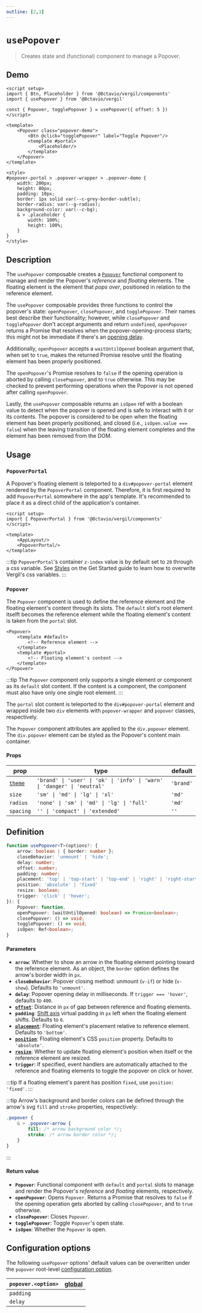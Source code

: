 ```yaml
---
outline: [2,3]
---
```


# `usePopover`

> Creates state and (functional) component to manage a Popover.

## Demo

<script setup>
import { Btn, Placeholder } from '@8ctavio/vergil/components'
import { usePopover } from '@8ctavio/vergil'

const { Popover, togglePopover } = usePopover({ offset: 5 })
</script>

<Demo>
	<Popover class="popover-demo">
		<Btn @click="togglePopover" label="Toggle Popover"/>
		<template #portal>
			<Placeholder/>
		</template>
	</Popover>
</Demo>

<style>
#popover-portal > .popover-wrapper > .popover-demo {
	width: 200px;
	height: 80px;
	padding: 10px;
	border: 1px solid var(--c-grey-border-subtle);
	border-radius: var(--g-radius);
	background-color: var(--c-bg);
	& > .placeholder {
		width: 100%;
		height: 100%;
	}
}
</style>

```vue
<script setup>
import { Btn, Placeholder } from '@8ctavio/vergil/components'
import { usePopover } from '@8ctavio/vergil'

const { Popover, togglePopover } = usePopover({ offset: 5 })
</script>

<template>
	<Popover class="popover-demo">
		<Btn @click="togglePopover" label="Toggle Popover"/>
		<template #portal>
			<Placeholder/>
		</template>
	</Popover>
</template>

<style>
#popover-portal > .popover-wrapper > .popover-demo {
	width: 200px;
	height: 80px;
	padding: 10px;
	border: 1px solid var(--c-grey-border-subtle);
	border-radius: var(--g-radius);
	background-color: var(--c-bg);
	& > .placeholder {
		width: 100%;
		height: 100%;
	}
}
</style>
```

## Description

The `usePopover` composable creates a [`Popover`](#popover) functional component to manage and render the Popover's *reference* and *floating* elements. The floating element is the element that *pops over*, positioned in relation to the reference element. 

The `usePopover` composable provides three functions to control the popover's state: `openPopover`, `closePopover`, and `togglePopover`. Their names best describe their functionality; however, while `closePopover` and `togglePopover` don't accept arguments and return `undefined`, `openPopover` returns a Promise that resolves when the popover-opening-process starts; this might not be immediate if there's an [opening delay](#parameters).

Additionally, `openPopover` accepts a `waitUntilOpened` boolean argument that, when set to `true`, makes the returned Promise resolve until the floating element has been properly positioned.

The `openPopover`'s Promise resolves to `false` if the opening operation is aborted by calling `closePopover`, and to `true` otherwise. This may be checked to prevent performing operations when the Popover is not opened after calling `openPopover`.

Lastly, the `usePopover` composable returns an `isOpen` ref with a boolean value to detect when the popover is opened and is safe to interact with it or its contents. The popover is considered to be open when the floating element has been properly positioned, and closed (i.e., `isOpen.value === false`) when the leaving transition of the floating element completes and the element has been removed from the DOM.

## Usage

### `PopoverPortal`

A Popover's floating element is teleported to a `div#popover-portal` element rendered by the `PopoverPortal` component. Therefore, it is first required to add `PopoverPortal` somewhere in the app's template. It's recommended to place it as a direct child of the application's container.

```vue
<script setup>
import { PopoverPortal } from '@8ctavio/vergil/components'
</script>

<template>
    <AppLayout/>
    <PopoverPortal/>
</template>
```
:::tip
`PopoverPortal`'s container `z-index` value is by default set to `20` through a css variable. See [Styles](/get-started.md#styles) on the Get Started guide to learn how to overwrite Vergil's css variables.
:::

### `Popover`

The `Popover` component is used to define the reference element and the floating element's content through its slots. The `default` slot's root element itselft becomes the reference element while the floating element's content is taken from the `portal` slot.

```vue-html
<Popover>
	<template #default>
		<!-- Reference element -->
	</template>
	<template #portal>
		<!-- Floating element's content -->
	</template>
</Popover>
```

:::tip
The `Popover` component only supports a single element or component as its `default` slot content. If the content is a component, the component must also have only one single root element.
:::

The `portal` slot content is teleported to the `div#popover-portal` element and wrapped inside two `div` elements with `popover-wrapper` and `popover` classes, respectively.

<Demo>
	<Anatomy tag="div" id="popover-portal">
		<Anatomy tag="div" classes="popover-wrapper">
			<Anatomy tag="div" classes="popover">
				<Anatomy tag='slot name="portal"'/>
				<Anatomy tag="svg" classes="popover-arrow">
					<Anatomy tag="polygon"/>
					<Anatomy tag="polyline"/>
				</Anatomy>
			</Anatomy>
		</Anatomy>
	</Anatomy>
</Demo>

The `Popover` component attributes are applied to the `div.popover` element. The `div.popover` element can be styled as the Popover's content main container.

#### Props

| prop | type | default |
| ---- | ---- | ------- |
| [`theme`](/theme#the-theme-prop) | `'brand' \| 'user' \| 'ok' \| 'info' \| 'warn' \| 'danger' \| 'neutral'` | `'brand'` |
| `size` | `'sm' \| 'md' \| 'lg' \| 'xl'` | `'md'` |
| `radius` | `'none' \| 'sm' \| 'md' \| 'lg' \| 'full'` | `'md'` |
| `spacing` | `'' \| 'compact' \| 'extended'` | `''` |

## Definition

```ts
function usePopover<T>(options?: {
	arrow: boolean | { border: number };
	closeBehavior: 'unmount' | 'hide';
	delay: number;
	offset: number;
	padding: number;
	placement: 'top' | 'top-start' | 'top-end' | 'right' | 'right-start' | 'right-end' | 'bottom' | 'bottom-start' | 'bottom-end' | 'left' | 'left-start' | 'left-end';
	position: 'absolute' | 'fixed'
	resize: boolean;
	trigger: 'click' | 'hover';
}): {
	Popover: function,
	openPopover: (waitUntilOpened: boolean) => Promise<boolean>;
	closePopover: () => void;
	togglePopover: () => void;
	isOpen: Ref<boolean>;
}
```

#### Parameters

- **`arrow`**: Whether to show an arrow in the floating element pointing toward the reference element. As an object, the `border` option defines the arrow's border width in `px`.
- **`closeBehavior`**: Popover closing method: unmount (`v-if`) or hide (`v-show`). Defaults to `'unmount'`.
- **`delay`**: Popover opening delay in milliseconds. If `trigger === 'hover'`, defaults to `400`.
- **[`offset`](https://floating-ui.com/docs/offset#options)**: Distance in `px` of gap between reference and floating elements.
- **`padding`**: [Shift axis](https://floating-ui.com/docs/shift#mainaxis) virtual padding in `px`  left when the floating element shifts. Defaults to `6`.
- **[`placement`](https://floating-ui.com/docs/computePosition#placement)**: Floating element's placement relative to reference element. Defaults to `'bottom'`.
- **[`position`](https://floating-ui.com/docs/computeposition#strategy)**: Floating element's CSS `position` property. Defaults to `'absolute'`.
- **[`resize`](https://floating-ui.com/docs/autoupdate#elementresize)**: Whether to update floating element's position when itself or the reference element are resized.
- **`trigger`**: If specified, event handlers are automatically attached to the reference and floating elements to toggle the popover on click or hover.

:::tip
If a floating element's parent has position `fixed`, use `position: 'fixed'`.
:::

:::tip
Arrow's background and border colors can be defined through the arrow's svg `fill` and `stroke` properties, respectively:

```css
.popover {
	& > .popover-arrow {
		fill: /* arrow background color */;
		stroke: /* arrow border color */;
	}
}
```
:::

#### Return value

- **`Popover`**: Functional component with `default` and `portal` slots to manage and render the Popover's *reference* and *floating* elements, respectively.
- **`openPopover`**: Opens `Popover`. Returns a Promise that resolves to `false` if the opening operation gets aborted by calling `closePopover`, and to `true` otherwise.
- **`closePopover`**: Closes `Popover`.
- **`togglePopover`**: Toggle `Popover`'s open state.
- **`isOpen`**: Whether the `Popover` is open.

## Configuration options

The following `usePopover` options' default values can be overwritten under the `popover` root-level [configuration option](/configuration).

| `popover.<option>` | [global](/configuration#global-configuration) |
| -------------- | :---: |
| `padding` | |
| `delay` | |
